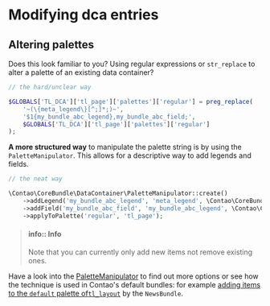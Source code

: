 # Modifying dca entries

## Altering palettes
 
Does this look familiar to you? Using regular expressions or ``str_replace`` to
alter a palette of an existing data container?

```php
// the hard/unclear way

$GLOBALS['TL_DCA']['tl_page']['palettes']['regular'] = preg_replace(
    '~(\{meta_legend\}[^;]*;)~',
    '$1{my_bundle_abc_legend},my_bundle_abc_field;',
    $GLOBALS['TL_DCA']['tl_page']['palettes']['regular']
);
```


**A more structured way** to manipulate the palette string is by using the
``PaletteManipulator``. This allows for a descriptive way to add legends and
fields.


```php
// the neat way

\Contao\CoreBundle\DataContainer\PaletteManipulator::create()
    ->addLegend('my_bundle_abc_legend', 'meta_legend', \Contao\CoreBundle\DataContainer\PaletteManipulator::POSITION_BEFORE)
    ->addField('my_bundle_abc_field', 'my_bundle_abc_legend', \Contao\CoreBundle\DataContainer\PaletteManipulator::POSITION_APPEND)
    ->applyToPalette('regular', 'tl_page');
```

> #### info:: Info
> Note that you can currently only add new items not remove existing ones.

Have a look into the [PaletteManipulator][1] to find out more options or see
how the technique is used in Contao's default bundles: for example 
[adding items to the ``default`` palette of``tl_layout``][2] by the
``NewsBundle``.




[1]: https://github.com/contao/core-bundle/blob/master/src/DataContainer/PaletteManipulator.php
[2]: https://github.com/contao/news-bundle/blob/master/src/Resources/contao/dca/tl_layout.php